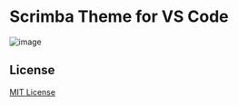 # Scrimba Theme for VS Code

![image](https://user-images.githubusercontent.com/31581044/160749289-72228b46-9e9b-41a1-9b6a-0212b08e88e5.png)


## License

[MIT License](./LICENSE)
